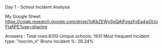 Day 1 - School Incident Analysis

My Google Sheet: https://colab.research.google.com/drive/1qKbZEWySgQAiFogzFoEa4wDUoFtafjPE?usp=sharing

Answers :
Total rows:6310
Unique schools: 1931
Most frequent incident type: "nocrim_n"
Bronx incident %: 28.24%

